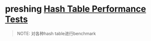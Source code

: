 # preshing [Hash Table Performance Tests](https://preshing.com/20110603/hash-table-performance-tests/)

> NOTE: 对各种hash table进行benchmark